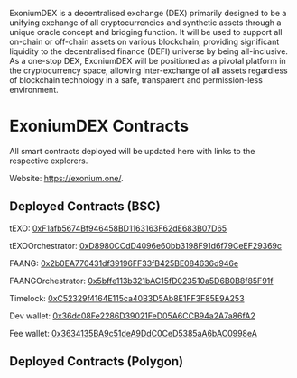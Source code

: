 ExoniumDEX is a decentralised exchange (DEX) primarily designed to be a unifying exchange of all cryptocurrencies and synthetic assets through a unique oracle concept and bridging function. It will be used to support all on-chain or off-chain assets on various blockchain, providing significant liquidity to the decentralised finance (DEFI) universe by being all-inclusive. As a one-stop DEX, ExoniumDEX will be positioned as a pivotal platform in the cryptocurrency space, allowing inter-exchange of all assets regardless of blockchain technology in a safe, transparent and permission-less environment. 

# ExoniumDEX Contracts
All smart contracts deployed will be updated here with links to the respective explorers. 

Website: https://exonium.one/.

## Deployed Contracts (BSC) 

tEXO: [0xF1afb5674Bf946458BD1163163F62dE683B07D65](https://bscscan.com/address/0xF1afb5674Bf946458BD1163163F62dE683B07D65)

tEXOOrchestrator: [0xD8980CCdD4096e60bb3198F91d6f79CeEF29369c](https://bscscan.com/address/0xD8980CCdD4096e60bb3198F91d6f79CeEF29369c)

FAANG: [0x2b0EA770431df39196FF33fB425BE084636d946e](https://bscscan.com/address/0x2b0EA770431df39196FF33fB425BE084636d946e)

FAANGOrchestrator: [0x5bffe113b321bAC15fD023510a5D6B0B8f85F91f](https://bscscan.com/address/0x5bffe113b321bAC15fD023510a5D6B0B8f85F91f)

Timelock: [0xC52329f4164E115ca40B3D5Ab8E1FF3F85E9A253](https://bscscan.com/address/0xC52329f4164E115ca40B3D5Ab8E1FF3F85E9A253)

Dev wallet: [0x36dc08Fe2286D39021FeD05A6CCB94a2A7a86fA2](https://bscscan.com/address/0x36dc08Fe2286D39021FeD05A6CCB94a2A7a86fA2)

Fee wallet: [0x3634135BA9c51deA9DdC0CeD5385aA6bAC0998eA](https://bscscan.com/address/0x3634135BA9c51deA9DdC0CeD5385aA6bAC0998eA)

## Deployed Contracts (Polygon) 
